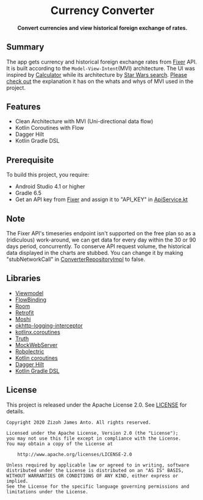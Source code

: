 <h1 align="center">Currency Converter</h1>
<h4 align="center">
	Convert currencies and view historical foreign exchange of rates.
</h4>

## Summary
The app gets currency and historical foreign exchange rates from [Fixer](https://fixer.io/) API. It is built according to the `Model-View-Intent`(MVI) architecture. The UI was inspired by [Calculator](https://dribbble.com/shots/6647815-Calculator/attachments/6647815?mode=media) while its architecture by [Star Wars search](https://github.com/Ezike/StarWarsSearch). [Please check out](https://github.com/Ezike/StarWarsSearch/blob/master/process.md) the explanation it has on the whats and whys of MVI used in the project.

## Features
* Clean Architecture with MVI (Uni-directional data flow)
* Kotlin Coroutines with Flow
* Dagger Hilt
* Kotlin Gradle DSL

## Prerequisite
To build this project, you require:
- Android Studio 4.1 or higher
- Gradle 6.5
- Get an API key from [Fixer](https://fixer.io/) and assign it to "API_KEY" in [ApiService.kt](./libraries/remote/src/main/java/com/zizohanto/android/currencyconverter/remote/ApiService.kt)

## Note
The Fixer API's timeseries endpoint isn't supported on the free plan so as a (ridiculous) work-around, we can get data for every day within the 30 or 90 days period, concurrently.
To conserve API request volume, the historical data displayed in the charts are stubbed. You can change it by making "stubNetworkCall" in [ConverterRepositoryImpl](./libraries/data/src/main/java/com/zizohanto/android/currencyconverter/data/repository/ConverterRepositoryImpl.kt) to false.

## Libraries
- [Viewmodel](https://developer.android.com/topic/libraries/architecture/viewmodel)
- [FlowBinding](https://github.com/ReactiveCircus/FlowBinding)
- [Room](https://developer.android.com/training/data-storage/room)
- [Retrofit](https://square.github.io/retrofit/)  
- [Moshi](https://github.com/square/moshi)
- [okhttp-logging-interceptor](https://github.com/square/okhttp/blob/master/okhttp-logging-interceptor/README.md)
- [kotlinx.coroutines](https://github.com/Kotlin/kotlinx.coroutines)
- [Truth](https://truth.dev/)
- [MockWebServer](https://github.com/square/okhttp/tree/master/mockwebserver)
- [Robolectric](http://robolectric.org/)
- [Kotlin coroutines](https://github.com/Kotlin/kotlinx.coroutines)
- [Dagger Hilt](https://dagger.dev/hilt)
- [Kotlin Gradle DSL](https://guides.gradle.org/migrating-build-logic-from-groovy-to-kotlin)

## License
This project is released under the Apache License 2.0.
See [LICENSE](./LICENSE) for details.

```
Copyright 2020 Zizoh James Anto. All rights reserved.

Licensed under the Apache License, Version 2.0 (the "License");
you may not use this file except in compliance with the License.
You may obtain a copy of the License at

    http://www.apache.org/licenses/LICENSE-2.0

Unless required by applicable law or agreed to in writing, software
distributed under the License is distributed on an "AS IS" BASIS,
WITHOUT WARRANTIES OR CONDITIONS OF ANY KIND, either express or implied.
See the License for the specific language governing permissions and
limitations under the License.
```

